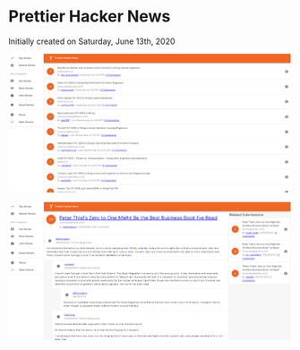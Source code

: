 # Prettier Hacker News

Initially created on Saturday, June 13th, 2020

![Jobs Demo](public/static/images/jobs-demo.png)

![Item View Demo](public/static/images/item-view-demo.png)
